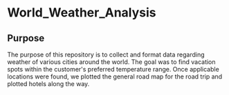 # World_Weather_Analysis

## Purpose
The purpose of this repository is to collect and format data regarding weather of various cities around the world. The goal was to find vacation spots within the customer's preferred temperature range. Once applicable locations were found, we plotted the general road map for the road trip and plotted hotels along the way.
